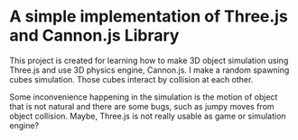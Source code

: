 # A simple implementation of Three.js and Cannon.js Library

This project is created for learning how to make 3D object simulation using Three.js and use 3D physics engine, Cannon.js.
I make a random spawning cubes simulation. Those cubes interact by collision at each other.

Some inconvenience happening in the simulation is the motion of object that is not natural and there are some bugs, such as jumpy moves from object collision.
Maybe, Three.js is not really usable as game or simulation engine?
